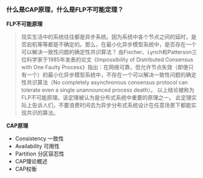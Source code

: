 ### 什么是CAP原理，什么是FLP不可能定理？

**FLP不可能原理**
> 现实生活中的系统往往都是异步系统。因为系统中各个节点之间的延时，是否宕机等等都是不确定的。那么，在最小化异步模型系统中，是否存在一个可以解决一致性问题的确定性共识算法？
由Fischer、Lynch和Patterson三位科学家于1985年发表的论文《Impossibility of Distributed Consensus with One Faulty Process》指出：在网络可靠，但允许节点失效（即便只有一个）的最小化异步模型系统中，不存在一个可以解决一致性问题的确定性共识算法（No completely asynchronous consensus protocol can tolerate even a single unannounced process death）。
以上结论被称为FLP不可能原理。该定理被认为是分布式系统中重要的原理之一。
此定理实际上告诉人们，不要浪费时间去为异步分布式系统设计在任意场景下都能实现共识的算法。

**CAP原理**
* Consistency 一致性
* Availability 可用性
* Partition 分区容忍性
* CAP理论概述
* CAP权衡
